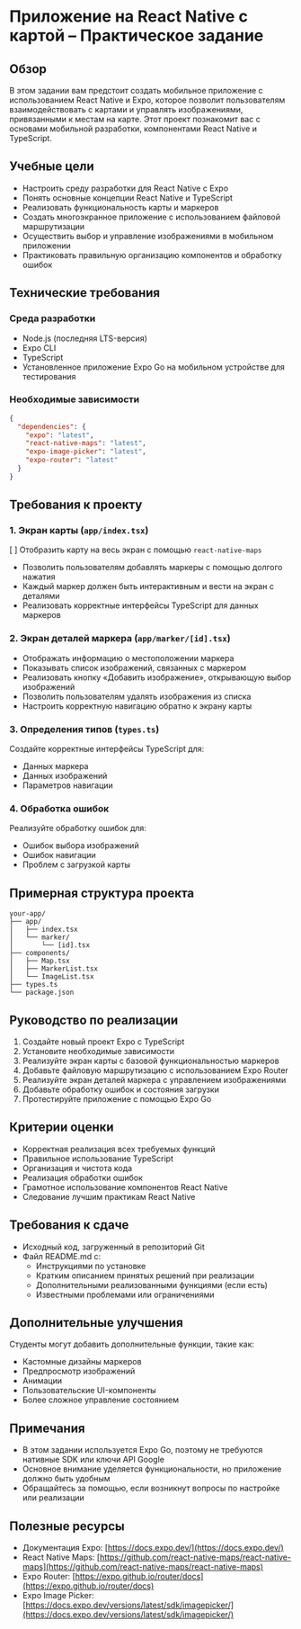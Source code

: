 # Приложение на React Native с картой – Практическое задание

## Обзор

В этом задании вам предстоит создать мобильное приложение с использованием React Native и Expo, которое позволит пользователям взаимодействовать с картами и управлять изображениями, привязанными к местам на карте. Этот проект познакомит вас с основами мобильной разработки, компонентами React Native и TypeScript.

## Учебные цели

- Настроить среду разработки для React Native с Expo
- Понять основные концепции React Native и TypeScript
- Реализовать функциональность карты и маркеров
- Создать многоэкранное приложение с использованием файловой маршрутизации
- Осуществить выбор и управление изображениями в мобильном приложении
- Практиковать правильную организацию компонентов и обработку ошибок

## Технические требования

### Среда разработки

- Node.js (последняя LTS-версия)
- Expo CLI
- TypeScript
- Установленное приложение Expo Go на мобильном устройстве для тестирования

### Необходимые зависимости

```json
{
  "dependencies": {
    "expo": "latest",
    "react-native-maps": "latest",
    "expo-image-picker": "latest",
    "expo-router": "latest"
  }
}
```

## Требования к проекту

### 1. Экран карты (`app/index.tsx`)

[ ] Отобразить карту на весь экран с помощью `react-native-maps`
- Позволить пользователям добавлять маркеры с помощью долгого нажатия
- Каждый маркер должен быть интерактивным и вести на экран с деталями
- Реализовать корректные интерфейсы TypeScript для данных маркеров

### 2. Экран деталей маркера (`app/marker/[id].tsx`)

- Отображать информацию о местоположении маркера
- Показывать список изображений, связанных с маркером
- Реализовать кнопку «Добавить изображение», открывающую выбор изображений
- Позволить пользователям удалять изображения из списка
- Настроить корректную навигацию обратно к экрану карты

### 3. Определения типов (`types.ts`)

Создайте корректные интерфейсы TypeScript для:

- Данных маркера
- Данных изображений
- Параметров навигации

### 4. Обработка ошибок

Реализуйте обработку ошибок для:

- Ошибок выбора изображений
- Ошибок навигации
- Проблем с загрузкой карты

## Примерная структура проекта

```
your-app/
├── app/
│   ├── index.tsx
│   └── marker/
│       └── [id].tsx
├── components/
│   ├── Map.tsx
│   ├── MarkerList.tsx
│   └── ImageList.tsx
├── types.ts
└── package.json
```

## Руководство по реализации

1. Создайте новый проект Expo с TypeScript
2. Установите необходимые зависимости
3. Реализуйте экран карты с базовой функциональностью маркеров
4. Добавьте файловую маршрутизацию с использованием Expo Router
5. Реализуйте экран деталей маркера с управлением изображениями
6. Добавьте обработку ошибок и состояния загрузки
7. Протестируйте приложение с помощью Expo Go

## Критерии оценки

- Корректная реализация всех требуемых функций
- Правильное использование TypeScript
- Организация и чистота кода
- Реализация обработки ошибок
- Грамотное использование компонентов React Native
- Следование лучшим практикам React Native

## Требования к сдаче

- Исходный код, загруженный в репозиторий Git
- Файл README.md с:
    - Инструкциями по установке
    - Кратким описанием принятых решений при реализации
    - Дополнительными реализованными функциями (если есть)
    - Известными проблемами или ограничениями


## Дополнительные улучшения

Студенты могут добавить дополнительные функции, такие как:

- Кастомные дизайны маркеров
- Предпросмотр изображений
- Анимации
- Пользовательские UI-компоненты
- Более сложное управление состоянием

## Примечания

- В этом задании используется Expo Go, поэтому не требуются нативные SDK или ключи API Google
- Основное внимание уделяется функциональности, но приложение должно быть удобным
- Обращайтесь за помощью, если возникнут вопросы по настройке или реализации

## Полезные ресурсы

- Документация Expo: [https://docs.expo.dev/](https://docs.expo.dev/)
- React Native Maps: [https://github.com/react-native-maps/react-native-maps](https://github.com/react-native-maps/react-native-maps)
- Expo Router: [https://expo.github.io/router/docs](https://expo.github.io/router/docs)
- Expo Image Picker: [https://docs.expo.dev/versions/latest/sdk/imagepicker/](https://docs.expo.dev/versions/latest/sdk/imagepicker/)
